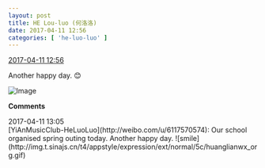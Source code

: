 ```yaml
---
layout: post
title: HE Lou-luo (何洛洛)
date: 2017-04-11 12:56
categories: [ 'he-luo-luo' ]
---
```


<div class="weibo-info">
  <a href="http://weibo.com/6117570574/EE00otZ6O">2017-04-11 12:56</a>
</div>

Another happy day. :blush:

<!-- more -->

![Image](http://wx4.sinaimg.cn/mw690/006G0Hz8ly1feinetd95vj30qo0qowny.jpg)

**Comments**

<div class="weibo-info">2017-04-11 13:05</div>
[YiAnMusicClub-HeLuoLuo](http://weibo.com/u/6117570574): Our school organised spring outing today. Another happy day. ![smile](http://img.t.sinajs.cn/t4/appstyle/expression/ext/normal/5c/huanglianwx_org.gif)
